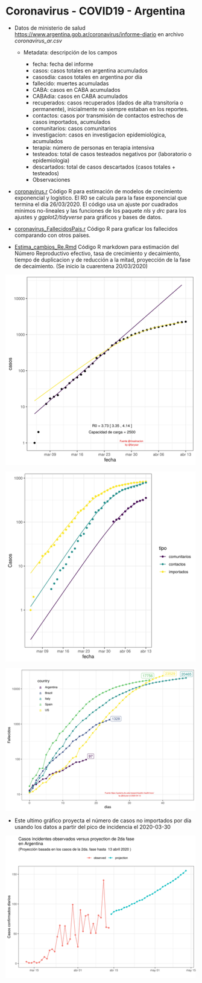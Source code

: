 # Coronavirus - COVID19 - Argentina

- Datos de ministerio de salud <https://www.argentina.gob.ar/coronavirus/informe-diario> en archivo *coronavirus_ar.csv* 

	- Metadata: descripción de los campos

		- fecha: fecha del informe
		- casos: casos totales en argentina acumulados
		- casosdia: casos totales en argentina por día
		- fallecido: muertes acumuladas
		- CABA: casos en CABA acumulados
		- CABAdia: casos en CABA acumulados
		- recuperados: casos recuperados (dados de alta transitoria o permanente), inicialmente no siempre estaban en los reportes.
		- contactos: casos por transmisión de contactos estrechos de casos importados, acumulados
		- comunitarios: casos comunitarios 
		- investigacion: casos en investigacion epidemiológica, acumulados 
		- terapia: número de personas en terapia intensiva
		- testeados: total de casos testeados negativos por (laboratorio o epidemiologia)
		- descartados: total de casos descartados (casos totales + testeados)
		- Observaciones


- [coronavirus.r](coronavirus.r) Código R para estimación de modelos de crecimiento exponencial y logístico. El R0 se calcula para la fase exponencial que termina el día 26/03/2020. El código usa un ajuste por cuadrados mínimos no-lineales y las funciones de los paquete *nls* y *drc* para los ajustes y *ggplot2/tidyverse* para gráficos y bases de datos.   

- [coronavirus_FallecidosPais.r](coronavirus_FallecidosPais.r) Código R para graficar los fallecidos comparando con otros países.

- [Estima_cambios_Re.Rmd](Estima_cambios_Re.Rmd) Código R markdown para estimación del Número Reproductivo efectivo, tasa de crecimiento y decaimiento, tiempo de duplicacion y de reducción a la mitad, proyección de la fase de decaimiento. (Se inicio la cuarentena 20/03/2020)


![](coronaArTotalesLog.jpg)

![](coronaArComparacionComunitarios.jpg)

![](coronaGlobalFallecidosLog.jpg)

- Este ultimo gráfico proyecta el número de casos no importados por día usando los datos a partir del pico de incidencia el 2020-03-30 

![](coronaArProyeccionDecaimiento.jpg)
